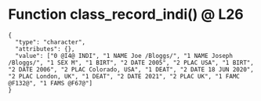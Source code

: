 # Function class_record_indi() @ L26

    {
      "type": "character",
      "attributes": {},
      "value": ["0 @I4@ INDI", "1 NAME Joe /Bloggs/", "1 NAME Joseph /Bloggs/", "1 SEX M", "1 BIRT", "2 DATE 2005", "2 PLAC USA", "1 BIRT", "2 DATE 2006", "2 PLAC Colorado, USA", "1 DEAT", "2 DATE 18 JUN 2020", "2 PLAC London, UK", "1 DEAT", "2 DATE 2021", "2 PLAC UK", "1 FAMC @F132@", "1 FAMS @F67@"]
    }

